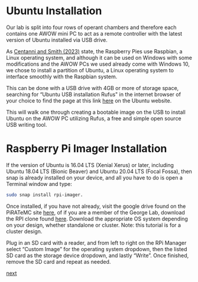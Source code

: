 # Ubuntu Installation

Our lab is split into four rows of operant chambers and therefore each contains one AWOW mini PC to act as a remote controller with the latest version of Ubuntu installed via USB drive. 

As [Centanni and Smith (2023)](https://www.sciencedirect.com/science/article/pii/S2772392523000512) state, the Raspberry Pies use Raspbian, a Linux operating system, and although it can be used on Windows with some modifications and the AWOW PCs we used already come with Windows 10, we chose to install a partition of Ubuntu, a Linux operating system to interface smoothly with the Raspbian system. 

This can be done with a USB drive with 4GB or more of storage space, searching for “Ubuntu USB installation Rufus" in the internet browser of your choice to find the page at this link [here](https://ubuntu.com/tutorials/create-a-usb-stick-on-windows#1-overview) on the Ubuntu website.

This will walk one through creating a bootable image on the USB to install Ubuntu on the AWOW PC utilizing Rufus, a free and simple open source USB writing tool.

#

# Raspberry Pi Imager Installation

If the version of Ubuntu is 16.04 LTS (Xenial Xerus) or later, including Ubuntu 18.04 LTS (Bionic Beaver) and Ubuntu 20.04 LTS (Focal Fossa), then snap is already installed on your device, and all you have to do is open a Terminal window and type:
```bash
sudo snap install rpi-imager. 
```
Once installed, if you have not already, visit the google drive found on the PiRATeMC site [here](https://drive.google.com/drive/folders/1Y9IGVBCkBdnRykqMNaKmlipFwnT6WQuY), of if you are a member of the George Lab, download the RPI clone found [here](https://www.dropbox.com/home/George_Lab/Experiments/RPi%20Video%20recordings/Equipment/Raspberry%20Pi%20Clone).
Download the appropriate OS system depending on your design, whether standalone or cluster. Note: this tutorial is for a cluster design. 

Plug in an SD card with a reader, and from left to right on the RPi Manager select “Custom Image” for the operating system dropdown, then the listed SD card as the storage device dropdown, and lastly “Write”. Once finished, remove the SD card and repeat as needed.

[next](https://github.com/George-LabX/raspicluster/blob/main/Tutorial/2remote_setup.md)
